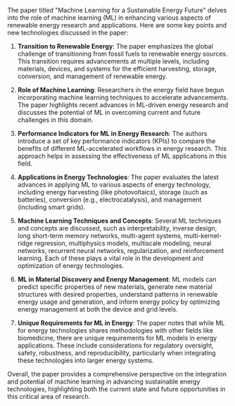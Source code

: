 The paper titled "Machine Learning for a Sustainable Energy Future" delves into the role of machine learning (ML) in enhancing various aspects of renewable energy research and applications. Here are some key points and new technologies discussed in the paper:

1. **Transition to Renewable Energy**: The paper emphasizes the global challenge of transitioning from fossil fuels to renewable energy sources. This transition requires advancements at multiple levels, including materials, devices, and systems for the efficient harvesting, storage, conversion, and management of renewable energy.

2. **Role of Machine Learning**: Researchers in the energy field have begun incorporating machine learning techniques to accelerate advancements. The paper highlights recent advances in ML-driven energy research and discusses the potential of ML in overcoming current and future challenges in this domain.

3. **Performance Indicators for ML in Energy Research**: The authors introduce a set of key performance indicators (KPIs) to compare the benefits of different ML-accelerated workflows in energy research. This approach helps in assessing the effectiveness of ML applications in this field.

4. **Applications in Energy Technologies**: The paper evaluates the latest advances in applying ML to various aspects of energy technology, including energy harvesting (like photovoltaics), storage (such as batteries), conversion (e.g., electrocatalysis), and management (including smart grids).

5. **Machine Learning Techniques and Concepts**: Several ML techniques and concepts are discussed, such as interpretability, inverse design, long short-term memory networks, multi-agent systems, multi-kernel-ridge regression, multiphysics models, multiscale modeling, neural networks, recurrent neural networks, regularization, and reinforcement learning. Each of these plays a vital role in the development and optimization of energy technologies.

6. **ML in Material Discovery and Energy Management**: ML models can predict specific properties of new materials, generate new material structures with desired properties, understand patterns in renewable energy usage and generation, and inform energy policy by optimizing energy management at both the device and grid levels.

7. **Unique Requirements for ML in Energy**: The paper notes that while ML for energy technologies shares methodologies with other fields like biomedicine, there are unique requirements for ML models in energy applications. These include considerations for regulatory oversight, safety, robustness, and reproducibility, particularly when integrating these technologies into larger energy systems.

Overall, the paper provides a comprehensive perspective on the integration and potential of machine learning in advancing sustainable energy technologies, highlighting both the current state and future opportunities in this critical area of research.
